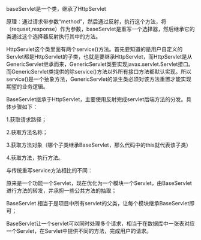 baseServlet是一个类，继承了HttpServlet

原理：通过请求带参数“method”，然后通过反射，执行这个方法，将（requset,response）作为参数，baseServlet是重写一个选择器，然后继承它的类通过这个选择器反射执行其中的方法。

HttpServlet这个类里面有两个service()方法。首先要知道的是用户自定义的Servlet都是HttpServlet的子类，也就是要继承HttpServlet，而HttpServlet是从GenericServlet继承而来，GenericServlet类要实现javax.servlet.Servlet接口。而GenericServlet类提供的除service()方法以外所有接口方法都默认实现。所以service()是一个抽象方法，GenericServlet的派生类必须对该方法重置才能实现期望的业务逻辑。

BaseServlet继承于HttpServlet，主要使用反射完成servlet后端方法的分发。具体步骤如下：

1.获取请求路径；

2.获取方法名称；

3.获取方法对象（哪个子类继承BaseServlet，那么代码中的this就代表该子类）

4.获取方法，执行方法。

与传统重写service方法相比的不同：

原来是一个功能一个Servlet，现在优化为一个模块一个Servlet，由BaseServlet进行方法的转发，并承担一些公共方法的抽取；

BaseServlet 相当于是项目中所有servlet的父类，让每个模块继承BaseServlet即可；

BaseServlet让一个servlet可以同时处理多个请求，相当于在数据库中一张表对应一个Servlet，在Servlet中提供不同的方法，完成用户的请求。